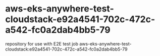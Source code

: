 # aws-eks-anywhere-test-cloudstack-e92a4541-702c-472c-a542-fc0a2dab4bb5-79
repository for use with E2E test job aws-eks-anywhere-test-cloudstack:e92a4541-702c-472c-a542-fc0a2dab4bb5-79
